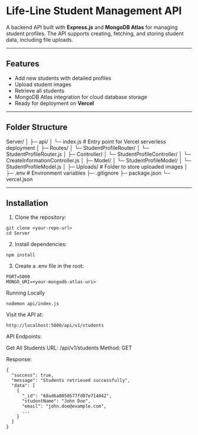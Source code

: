 # Life-Line Student Management API

A backend API built with **Express.js** and **MongoDB Atlas** for managing student profiles. The API supports creating, fetching, and storing student data, including file uploads.

---

## Features

- Add new students with detailed profiles
- Upload student images
- Retrieve all students
- MongoDB Atlas integration for cloud database storage
- Ready for deployment on **Vercel**

---

## Folder Structure

Server/
│
├─ api/
│ └─ index.js # Entry point for Vercel serverless deployment
│
├─ Routes/
│ └─ StudentProfileRouter/
│ └─ StudentProfileRouter.js
│
├─ Controller/
│ └─ StudentProfileController/
│ └─ CreateInformationController.js
│
├─ Model/
│ └─ StudentProfileModel/
│ └─ StudentProfileModel.js
│
├─ Uploads/ # Folder to store uploaded images
│
├─ .env # Environment variables
├─ .gitignore
├─ package.json
└─ vercel.json


---

## Installation

1. Clone the repository:

```
git clone <your-repo-url>
cd Server
```

2. Install dependencies:

```
npm install
```

3. Create a .env file in the root:

```
PORT=5000
MONGO_URI=<your-mongodb-atlas-uri>
```

Running Locally

```
nodemon api/index.js
```

Visit the API at:
```
http://localhost:5000/api/v1/students
```

API Endpoints:

Get All Students
URL: /api/v1/students
Method: GET

Response:
```
{
  "success": true,
  "message": "Students retrieved successfully",
  "data": [
    {
      "_id": "68ad6a0050577fd07e714042",
      "studentName": "John Doe",
      "email": "john.doe@example.com",
      ...
    }
  ]
}
```